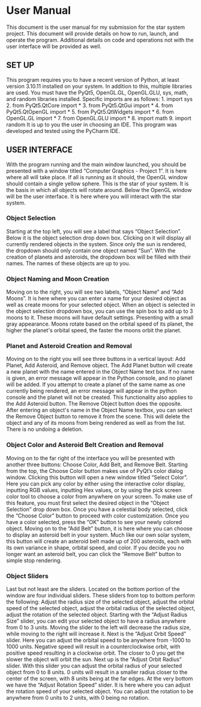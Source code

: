 <h1>User Manual</h1>
This document is the user manual for my submission for the star system project. This document will provide details on how to run, launch, and operate the program. Additional details on code and operations not with the user interface will be provided as well.

<h2>SET UP</h2>
This program requires you to have a recent version of Python, at least version 3.10.11 installed on your system. In addition to this, multiple libraries are used. You must have the PyQt5, OpenGL.GL, OpenGL.GLU, sys, math, and random libraries installed. Specific imports are as follows:
1.	import sys
2.	from PyQt5.QtCore import *
3.	from PyQt5.QtGui import *
4.	from PyQt5.QtOpenGL import *
5.	from PyQt5.QtWidgets import *
6.	from OpenGL.GL import *
7.	from OpenGL.GLU import *
8.	import math
9.	import random
It is up to you the user in choosing an IDE. This program was developed and tested using the PyCharm IDE. 

<h2>USER INTERFACE</h2>
With the program running and the main window launched, you should be presented with a window titled “Computer Graphics - Project 1”. It is here where all will take place. If all is running as it should, the OpenGL window should contain a single yellow sphere. This is the star of your system. It is the basis in which all objects will rotate around. Below the OpenGL window will be the user interface. It is here where you will interact with the star system. 

<h3>Object Selection</h3>
Starting at the top left, you will see a label that says “Object Selection”. Below it is the object selection drop down box. Clicking on it will display all currently rendered objects in the system. Since only the sun is rendered, the dropdown should only contain one object named “Sun”. With the creation of planets and asteroids, the dropdown box will be filled with their names. The names of these objects are up to you.

<h3>Object Naming and Moon Creation</h3>
Moving on to the right, you will see two labels, “Object Name” and “Add Moons”. It is here where you can enter a name for your desired object as well as create moons for your selected object. When an object is selected in the object selection dropdown box, you can use the spin box to add up to 3 moons to it. These moons will have default settings. Presenting with a small gray appearance. Moons rotate based on the orbital speed of its planet, the higher the planet's orbital speed, the faster the moons orbit the planet. 

<h3>Planet and Asteroid Creation and Removal</h3>
Moving on to the right you will see three buttons in a vertical layout: Add Planet, Add Asteroid, and Remove object. The Add Planet button will create a new planet with the name entered in the Object Name text box. If no name is given, an error message will appear in the Python console, and no planet will be added. If you attempt to create a planet of the same name as one currently being rendered, an error message will appear in the python console and the planet will not be created. This functionality also applies to the Add Asteroid button.
The Remove Object button does the opposite. After entering an object's name in the Object Name textbox, you can select the Remove Object button to remove it from the scene. This will delete the object and any of its moons from being rendered as well as from the list. There is no undoing a deletion.

<h3>Object Color and Asteroid Belt Creation and Removal</h3>
Moving on to the far right of the interface you will be presented with another three buttons: Choose Color, Add Belt, and Remove Belt. Starting from the top, the Choose Color button makes use of PyQt’s color dialog window. Clicking this button will open a new window titled “Select Color”. Here you can pick any color by either using the interactive color display, inputting RGB values, inputting Hex values, or by using the pick screen color tool to choose a color from anywhere on your screen. To make use of this feature, you must first select the desired object in the “Object Selection” drop down box. Once you have a celestial body selected, click the “Choose Color” button to proceed with color customization. Once you have a color selected, press the “OK” button to see your newly colored object.
Moving on to the “Add Belt” button, it is here where you can choose to display an asteroid belt in your system. Much like our own solar system, this button will create an asteroid belt made up of 200 asteroids, each with its own variance in shape, orbital speed, and color. If you decide you no longer want an asteroid belt, you can click the “Remove Belt” button to simple stop rendering. 

<h3>Object Sliders</h3>
Last but not least are the sliders. Located on the bottom portion of the window are four individual sliders. These sliders from top to bottom perform the following: Adjust the radius size of the selected object, adjust the orbital speed of the selected object, adjust the orbital radius of the selected object, adjust the rotation of the selected object. 
Starting with the “Adjust Radius Size” slider, you can edit your selected object to have a radius anywhere from 0 to 3 units. Moving the slider to the left will decrease the radius size, while moving to the right will increase it. 
Next is the “Adjust Orbit Speed” slider. Here you can adjust the orbital speed to be anywhere from -1000 to 1000 units. Negative speed will result in a counterclockwise orbit, with positive speed resulting in a clockwise orbit. The closer to 0 you get the slower the object will orbit the sun. 
Next up is the “Adjust Orbit Radius” slider. With this slider you can adjust the orbital radius of your selected object from 0 to 8 units. 0 units will result in a smaller radius closer to the center of the screen, with 8 units being at the far edges.
At the very bottom we have the “Adjust Rotation Speed” slider. It is here where you can adjust the rotation speed of your selected object. You can adjust the rotation to be anywhere from 0 units to 2 units, with 0 being no rotation.
